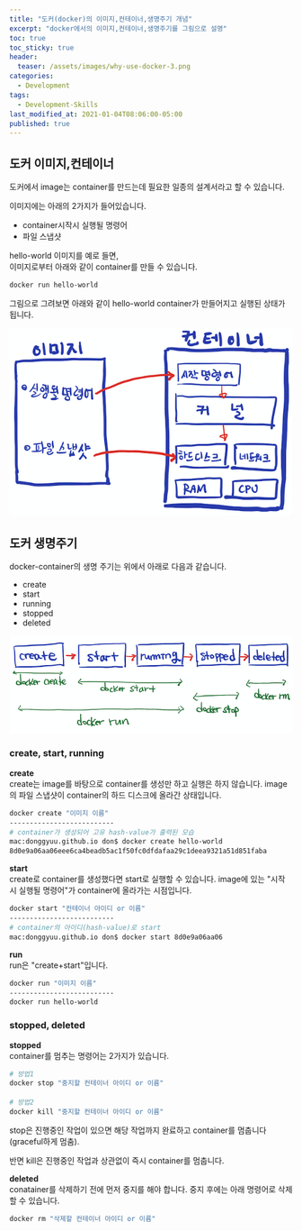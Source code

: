 ```yaml
---
title: "도커(docker)의 이미지,컨테이너,생명주기 개념"
excerpt: "docker에서의 이미지,컨테이너,생명주기를 그림으로 설명"
toc: true
toc_sticky: true
header:
  teaser: /assets/images/why-use-docker-3.png
categories:
  - Development 
tags:
  - Development-Skills
last_modified_at: 2021-01-04T08:06:00-05:00
published: true
---
```


<!-- ## docker를 사용하는 이유
인터넷에서 프로그램을 다운받아 설치하는 경우, 서버, 패키지 버전, OS 등에 따라 설치 과정 중 많은 오류가 발생할 수 있습니다. 분명 블로그를 보고 MySQL이나 Redis 등을 설치하려 했는데 잘 되지 않는 경우가 많죠.   

docker는 container의 개념으로 위의 문제를 해결합니다. 프로그램과 그것의 실행 환경, 코드의 종속성 등을 container라는 일종의 박스 단위로 추상화합니다. container안에 프로그램을 실행하는데 필요한 모든 구성들을 넣고, 이렇게 함으로써  프로그램의 배포 및 관리를 단순하게 하고 어떤 환경에서도 잘 돌도록 할 수 있는 것입니다.     

한마디로 도커란, container기반으로 가상화 플랫폼을 사용, application을 더 쉽게 만들고 배포, 실행 및 운영할 수 있도록 설계된 일종의 도구입니다.  -->

## 도커 이미지,컨테이너
도커에서 image는 container를 만드는데 필요한 일종의 설계서라고 할 수 있습니다. 

이미지에는 아래의 2가지가 들어있습니다.
- container시작시 실행될 명령어 
- 파일 스냅샷

hello-world 이미지를 예로 들면,  
이미지로부터 아래와 같이 container를 만들 수 있습니다.
```bash
docker run hello-world
```
그림으로 그려보면 아래와 같이 hello-world container가 만들어지고 실행된 상태가 됩니다.    

![why-use-docker-3](/assets/images/why-use-docker-3.png)



## 도커 생명주기
docker-container의 생명 주기는 위에서 아래로 다음과 같습니다.  
- create
- start
- running
- stopped
- deleted

![why-use-docker-4](/assets/images/why-use-docker-4.png)

### create, start, running

**create**   
create는 image를 바탕으로 container를 생성만 하고 실행은 하지 않습니다. image의 파일 스냅샷이 container의 하드 디스크에 올라간 상태입니다.  
```bash
docker create "이미지 이름"
--------------------------
# container가 생성되어 고유 hash-value가 출력된 모습
mac:donggyuu.github.io don$ docker create hello-world
8d0e9a06aa06eee6ca4beadb5ac1f50fc0dfdafaa29c1deea9321a51d851faba
```
**start**   
create로 container를 생성했다면 start로 실행할 수 있습니다. image에 있는 "시작 시 실행될 명령어"가 container에 올라가는 시점입니다.  
```bash
docker start "컨테이너 아이디 or 이름"
--------------------------
# container의 아이디(hash-value)로 start
mac:donggyuu.github.io don$ docker start 8d0e9a06aa06
```

**run**  
run은 "create+start"입니다.
```bash
docker run "이미지 이름"
--------------------------
docker run hello-world
```


### stopped, deleted
**stopped**  
container를 멈추는 명령어는 2가지가 있습니다.  
```bash
# 방법1
docker stop "중지할 컨테이너 아이디 or 이름"

# 방법2
docker kill "중지할 컨테이너 아이디 or 이름"
```
stop은 진행중인 작업이 있으면 해당 작업까지 완료하고 container를 멈춥니다(graceful하게 멈춤). 

반면 kill은 진행중인 작업과 상관없이 즉시 container를 멈춥니다. 

**deleted**  
conatainer를 삭제하기 전에 먼저 중지를 해야 합니다. 중지 후에는 아래 명령어로 삭제할 수 있습니다. 
```bash
docker rm "삭제할 컨테이너 아이디 or 이름"
```